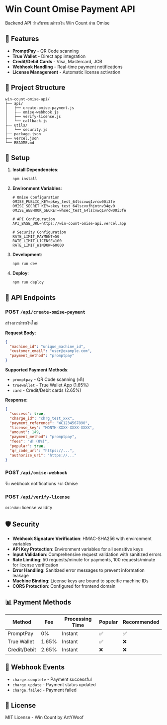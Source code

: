 # Win Count Omise Payment API

Backend API สำหรับระบบชำระเงิน Win Count ผ่าน Omise

## 🚀 Features

- **PromptPay** - QR Code scanning
- **True Wallet** - Direct app integration
- **Credit/Debit Cards** - Visa, Mastercard, JCB
- **Webhook Handling** - Real-time payment notifications
- **License Management** - Automatic license activation

## 📁 Project Structure

```
win-count-omise-api/
├── api/
│   ├── create-omise-payment.js
│   ├── omise-webhook.js
│   ├── verify-license.js
│   └── callback.js
├── utils/
│   └── security.js
├── package.json
├── vercel.json
└── README.md
```

## 🔧 Setup

1. **Install Dependencies**:
   ```bash
   npm install
   ```

2. **Environment Variables**:
   ```env
   # Omise Configuration
   OMISE_PUBLIC_KEY=pkey_test_64lscvwq1vrcw00i3fe
   OMISE_SECRET_KEY=skey_test_64lscvxfhjntnv34gv0
   OMISE_WEBHOOK_SECRET=whsec_test_64lscvwq1vrcw00i3fe
   
   # API Configuration
   API_BASE_URL=https://win-count-omise-api.vercel.app
   
   # Security Configuration
   RATE_LIMIT_PAYMENT=50
   RATE_LIMIT_LICENSE=100
   RATE_LIMIT_WINDOW=60000
   ```

3. **Development**:
   ```bash
   npm run dev
   ```

4. **Deploy**:
   ```bash
   npm run deploy
   ```

## 🔗 API Endpoints

### POST `/api/create-omise-payment`
สร้างการชำระเงินใหม่

**Request Body**:
```json
{
  "machine_id": "unique_machine_id",
  "customer_email": "user@example.com",
  "payment_method": "promptpay"
}
```

**Supported Payment Methods**:
- `promptpay` - QR Code scanning (ฟรี)
- `truewallet` - True Wallet App (1.65%)
- `card` - Credit/Debit cards (2.65%)

**Response**:
```json
{
  "success": true,
  "charge_id": "chrg_test_xxx",
  "payment_reference": "WC1234567890",
  "license_key": "MONTH-XXXX-XXXX-XXXX",
  "amount": 149,
  "payment_method": "promptpay",
  "fees": "ฟรี (0%)",
  "popular": true,
  "qr_code_url": "https://...",
  "authorize_uri": "https://..."
}
```

### POST `/api/omise-webhook`
รับ webhook notifications จาก Omise

### POST `/api/verify-license`
ตรวจสอบ license validity

## 🛡️ Security

- **Webhook Signature Verification**: HMAC-SHA256 with environment variables
- **API Key Protection**: Environment variables for all sensitive keys
- **Input Validation**: Comprehensive request validation with sanitized errors
- **Rate Limiting**: 50 requests/minute for payments, 100 requests/minute for license verification
- **Error Handling**: Sanitized error messages to prevent information leakage
- **Machine Binding**: License keys are bound to specific machine IDs
- **CORS Protection**: Configured for frontend domain

## 📊 Payment Methods

| Method | Fee | Processing Time | Popular | Recommended |
|--------|-----|-----------------|---------|-------------|
| PromptPay | 0% | Instant | ✅ | ✅ |
| True Wallet | 1.65% | Instant | ✅ | ❌ |
| Credit/Debit | 2.65% | Instant | ❌ | ❌ |

## 🔄 Webhook Events

- `charge.complete` - Payment successful
- `charge.update` - Payment status updated
- `charge.failed` - Payment failed

## 📝 License

MIT License - Win Count by ArtYWoof 